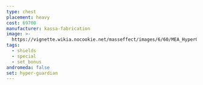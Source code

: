 ```yaml
---
type: chest
placement: heavy
cost: 69700
manufacturer: kassa-fabrication
image: >-
  https://vignette.wikia.nocookie.net/masseffect/images/6/60/MEA_HyperGuardian_Chest.png/revision/latest/scale-to-width-down/350?cb=20180505022848
tags:
  - shields
  - special
  - set_bonus
andromeda: false
set: hyper-guardian
---
```

